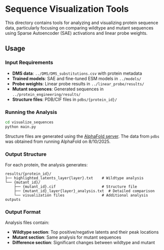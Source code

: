 # Sequence Visualization Tools

This directory contains tools for analyzing and visualizing protein sequence data, particularly focusing on comparing wildtype and mutant sequences using Sparse Autoencoder (SAE) activations and linear probe weights.

## Usage

### Input Requirements
- **DMS data**: `../DMS/DMS_substitutions.csv` with protein metadata
- **Trained models**: SAE and fine-tuned ESM models in `../models/`
- **Probe weights**: Linear probe results in `../linear_probe/results/`
- **Mutant sequences**: Generated sequences in `../protein_engineering/results/`
- **Structure files**: PDB/CIF files in `pdbs/{protein_id}/`

### Running the Analysis
```bash
cd visualize_sequences
python main.py
```

Structure files are generated using the [AlphaFold server](https://alphafoldserver.com). The data from `pdbs`
was obtained from running AlphaFold on 8/10/2025.

### Output Structure
For each protein, the analysis generates:
```
results/{protein_id}/
├── highlighted_latents_layer{layer}.txt    # Wildtype analysis
└── {mutant_id}/
    ├── {mutant_id}.cif                     # Structure file
    ├── {mutant_id}_layer{layer}_analysis.txt  # Detailed comparison
    └── visualization files                 # Additional analysis outputs
```


### Output Format
Analysis files contain:
- **Wildtype section**: Top positive/negative latents and their peak locations
- **Mutant section**: Same analysis for mutant sequences
- **Difference section**: Significant changes between wildtype and mutant

